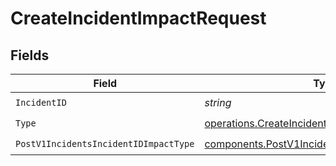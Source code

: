 # CreateIncidentImpactRequest


## Fields

| Field                                                                                                            | Type                                                                                                             | Required                                                                                                         | Description                                                                                                      |
| ---------------------------------------------------------------------------------------------------------------- | ---------------------------------------------------------------------------------------------------------------- | ---------------------------------------------------------------------------------------------------------------- | ---------------------------------------------------------------------------------------------------------------- |
| `IncidentID`                                                                                                     | *string*                                                                                                         | :heavy_check_mark:                                                                                               | N/A                                                                                                              |
| `Type`                                                                                                           | [operations.CreateIncidentImpactPathParamType](../../models/operations/createincidentimpactpathparamtype.md)     | :heavy_check_mark:                                                                                               | N/A                                                                                                              |
| `PostV1IncidentsIncidentIDImpactType`                                                                            | [components.PostV1IncidentsIncidentIDImpactType](../../models/components/postv1incidentsincidentidimpacttype.md) | :heavy_check_mark:                                                                                               | N/A                                                                                                              |